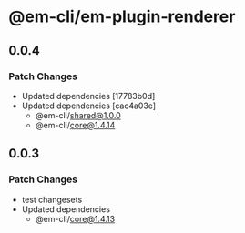 # @em-cli/em-plugin-renderer

## 0.0.4

### Patch Changes

- Updated dependencies [17783b0d]
- Updated dependencies [cac4a03e]
  - @em-cli/shared@1.0.0
  - @em-cli/core@1.4.14

## 0.0.3

### Patch Changes

- test changesets
- Updated dependencies
  - @em-cli/core@1.4.13
